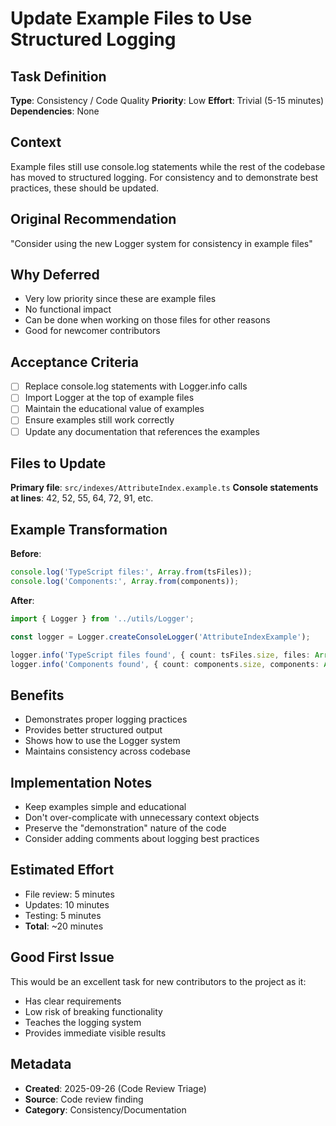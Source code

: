 # Update Example Files to Use Structured Logging

## Task Definition
**Type**: Consistency / Code Quality
**Priority**: Low
**Effort**: Trivial (5-15 minutes)
**Dependencies**: None

## Context
Example files still use console.log statements while the rest of the codebase has moved to structured logging. For consistency and to demonstrate best practices, these should be updated.

## Original Recommendation
"Consider using the new Logger system for consistency in example files"

## Why Deferred
- Very low priority since these are example files
- No functional impact
- Can be done when working on those files for other reasons
- Good for newcomer contributors

## Acceptance Criteria
- [ ] Replace console.log statements with Logger.info calls
- [ ] Import Logger at the top of example files
- [ ] Maintain the educational value of examples
- [ ] Ensure examples still work correctly
- [ ] Update any documentation that references the examples

## Files to Update
**Primary file**: `src/indexes/AttributeIndex.example.ts`
**Console statements at lines**: 42, 52, 55, 64, 72, 91, etc.

## Example Transformation
**Before**:
```typescript
console.log('TypeScript files:', Array.from(tsFiles));
console.log('Components:', Array.from(components));
```

**After**:
```typescript
import { Logger } from '../utils/Logger';

const logger = Logger.createConsoleLogger('AttributeIndexExample');

logger.info('TypeScript files found', { count: tsFiles.size, files: Array.from(tsFiles) });
logger.info('Components found', { count: components.size, components: Array.from(components) });
```

## Benefits
- Demonstrates proper logging practices
- Provides better structured output
- Shows how to use the Logger system
- Maintains consistency across codebase

## Implementation Notes
- Keep examples simple and educational
- Don't over-complicate with unnecessary context objects
- Preserve the "demonstration" nature of the code
- Consider adding comments about logging best practices

## Estimated Effort
- File review: 5 minutes
- Updates: 10 minutes
- Testing: 5 minutes
- **Total**: ~20 minutes

## Good First Issue
This would be an excellent task for new contributors to the project as it:
- Has clear requirements
- Low risk of breaking functionality
- Teaches the logging system
- Provides immediate visible results

## Metadata
- **Created**: 2025-09-26 (Code Review Triage)
- **Source**: Code review finding
- **Category**: Consistency/Documentation